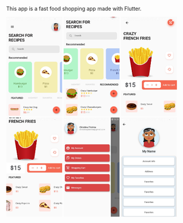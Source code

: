This app is a fast food shopping app made with Flutter.

<p float="left">
  <img src="assets/screenshots/Screenshot1.jpg" width="150" >
  <img src="assets/screenshots/Screenshot2.jpg" width="150" >
  <img src="assets/screenshots/Screenshot3.jpg" width="150" >
  <img src="assets/screenshots/Screenshot4.jpg" width="150" >
  <img src="assets/screenshots/Screenshot5.jpg" width="150" >
  <img src="assets/screenshots/Screenshot6.jpg" width="150" >
</p>
